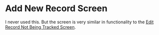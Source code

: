 # Add New Record Screen

I never used this. But the screen is very similar in functionality to the [Edit Record Not Being Tracked Screen](editing-a-record-not-being-tracked.md).
